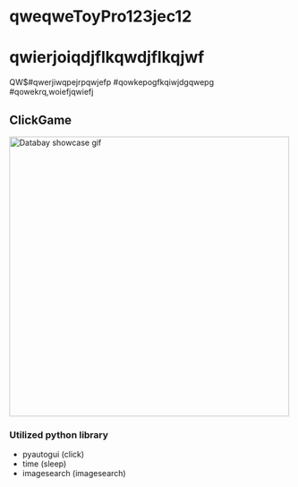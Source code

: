 # qweqweToyPro123jec12
# qwierjoiqdjflkqwdjflkqjwf
QW$#qwerjiwqpejrpqwjefp
#qowkepogfkqiwjdgqwepg
#qowekrq,woiefjqwiefj

## ClickGame
<img src="https://github.com/hanjiung/ToyProject/blob/main/clickGame/TestImage/automaticClick.gif" alt="Databay showcase gif" title="Databay showcase gif" width="500"/>



### Utilized python library
-  pyautogui (click)
-  time (sleep)
-  imagesearch (imagesearch)
